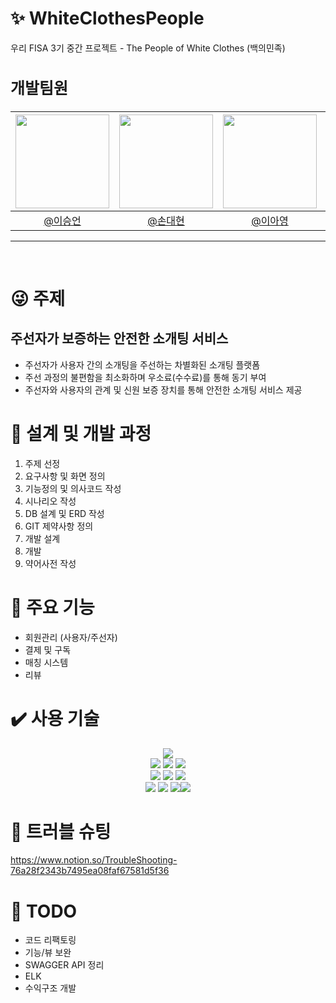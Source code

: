 # ✨ WhiteClothesPeople
우리 FISA 3기 중간 프로젝트 - The People of White Clothes (백의민족)
<h2 style="font-size: 25px;"> 개발팀원 <br>
</h2>


|<img src="https://avatars.githubusercontent.com/u/90971532?v=4" width="150" height="150"/>|<img src="https://avatars.githubusercontent.com/u/81280628?v=4" width="150" height="150"/>|<img src="https://avatars.githubusercontent.com/u/86951396?v=4" width="150" height="150"/>|<img src="https://avatars.githubusercontent.com/u/98442485?v=4" width="150" height="150"/>
|:-:|:-:|:-:|:-:|
|[@이승언](https://github.com/seungunleeee)|[@손대현](https://github.com/DaeHyeonSon)|[@이아영](https://github.com/ayleeee)|[@신혜원](https://github.com/haewoni)|
---
<br>



# 😜 주제

## 주선자가 보증하는 안전한 소개팅 서비스

- 주선자가 사용자 간의 소개팅을 주선하는 차별화된 소개팅 플랫폼
- 주선 과정의 불편함을 최소화하며 우소료(수수료)를 통해 동기 부여
- 주선자와 사용자의 관계 및 신원 보증 장치를 통해 안전한 소개팅 서비스 제공

# 🎤 설계 및 개발 과정
1. 주제 선정
2. 요구사항 및 화면 정의
3. 기능정의 및 의사코드 작성
4. 시나리오 작성
5. DB 설계 및 ERD 작성
6. GIT 제약사항 정의
7. 개발 설계
8. 개발
9. 약어사전 작성

# 📝 주요 기능
- 회원관리 (사용자/주선자)
- 결제 및 구독
- 매칭 시스템
- 리뷰

# ✔️ 사용 기술
<div align=center>
<img src="https://img.shields.io/badge/java-007396?style=for-the-badge&logo=java&logoColor=white"><br>
<img src="https://img.shields.io/badge/html5-E34F26?style=for-the-badge&logo=html5&logoColor=white">
<img src="https://img.shields.io/badge/css-1572B6?style=for-the-badge&logo=css3&logoColor=white">
<img src="https://img.shields.io/badge/javascript-F7DF1E?style=for-the-badge&logo=javascript&logoColor=black"><br>
<img src="https://img.shields.io/badge/mysql-4479A1?style=for-the-badge&logo=mysql&logoColor=white">
<img src="https://img.shields.io/badge/spring-6DB33F?style=for-the-badge&logo=spring&logoColor=white">
<img src="https://img.shields.io/badge/springboot-6DB33F?style=for-the-badge&logo=springboot&logoColor=white"><br>
<img src="https://img.shields.io/badge/apache tomcat-F8DC75?style=for-the-badge&logo=apachetomcat&logoColor=white">
<img src="https://img.shields.io/badge/github-181717?style=for-the-badge&logo=github&logoColor=white">
<img src="https://img.shields.io/badge/git-F05032?style=for-the-badge&logo=git&logoColor=white"><img src="https://img.shields.io/badge/gradle-02303A?style=for-the-badge&logo=gradle&logoColor=white">
</div>


# 🔫 트러블 슈팅

https://www.notion.so/TroubleShooting-76a28f2343b7495ea08faf67581d5f36
 
# 🤝 TODO
- 코드 리팩토링 
- 기능/뷰 보완
- SWAGGER API 정리
- ELK
- 수익구조 개발



